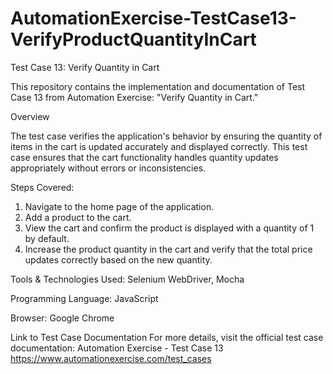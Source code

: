 # AutomationExercise-TestCase13-VerifyProductQuantityInCart
Test Case 13: Verify Quantity in Cart

This repository contains the implementation and documentation of Test Case 13 from Automation Exercise: "Verify Quantity in Cart."

Overview

The test case verifies the application's behavior by ensuring the quantity of items in the cart is updated accurately and displayed correctly. This test case ensures that the cart functionality handles quantity updates appropriately without errors or inconsistencies.

Steps Covered:
1. Navigate to the home page of the application.
2. Add a product to the cart.
3. View the cart and confirm the product is displayed with a quantity of 1 by default.
4. Increase the product quantity in the cart and verify that the total price updates correctly based on the new quantity.
   
Tools & Technologies Used:
Selenium WebDriver, Mocha

Programming Language:
JavaScript

Browser:
Google Chrome

Link to Test Case Documentation
For more details, visit the official test case documentation:
Automation Exercise - Test Case 13
https://www.automationexercise.com/test_cases
